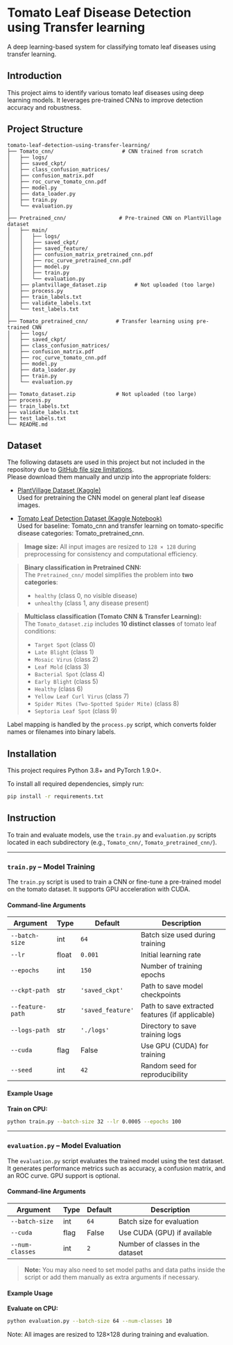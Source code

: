 # Tomato Leaf Disease Detection using Transfer learning
A deep learning-based system for classifying tomato leaf diseases using transfer learning.

## Introduction
This project aims to identify various tomato leaf diseases using deep learning models. It leverages pre-trained CNNs to improve detection accuracy and robustness.

## Project Structure

```
tomato-leaf-detection-using-transfer-learning/
├── Tomato_cnn/                      # CNN trained from scratch
│   ├── logs/
│   ├── saved_ckpt/
│   ├── class_confusion_matrices/
│   ├── confusion_matrix.pdf
│   ├── roc_curve_tomato_cnn.pdf
│   ├── model.py
│   ├── data_loader.py
│   ├── train.py
│   └── evaluation.py
│
├── Pretrained_cnn/                 # Pre-trained CNN on PlantVillage dataset
│   ├── main/
│   │   ├── logs/
│   │   ├── saved_ckpt/
│   │   ├── saved_feature/
│   │   ├── confusion_matrix_pretrained_cnn.pdf
│   │   ├── roc_curve_pretrained_cnn.pdf
│   │   ├── model.py
│   │   ├── train.py
│   │   └── evaluation.py
│   ├── plantvillage_dataset.zip         # Not uploaded (too large)
│   ├── process.py
│   ├── train_labels.txt
│   ├── validate_labels.txt
│   └── test_labels.txt
│
├── Tomato_pretrained_cnn/         # Transfer learning using pre-trained CNN
│   ├── logs/
│   ├── saved_ckpt/
│   ├── class_confusion_matrices/
│   ├── confusion_matrix.pdf
│   ├── roc_curve_tomato_cnn.pdf
│   ├── model.py
│   ├── data_loader.py
│   ├── train.py
│   └── evaluation.py
│
├── Tomato_dataset.zip             # Not uploaded (too large)
├── process.py
├── train_labels.txt
├── validate_labels.txt
├── test_labels.txt
└── README.md
```
## Dataset

The following datasets are used in this project but not included in the repository due to [GitHub file size limitations](https://docs.github.com/en/repositories/working-with-files/managing-large-files/about-large-files-on-github).  
Please download them manually and unzip into the appropriate folders:

- [PlantVillage Dataset (Kaggle)](https://www.kaggle.com/datasets/abdallahalidev/plantvillage-dataset)  
  Used for pretraining the CNN model on general plant leaf disease images.

- [Tomato Leaf Detection Dataset (Kaggle Notebook)](https://www.kaggle.com/code/adinishad/tomato-leaf-detection-by-transfer-learning/notebook)  
  Used for baseline: Tomato_cnn and transfer learning on tomato-specific disease categories: Tomato_pretrained_cnn.

> **Image size:** All input images are resized to `128 × 128` during preprocessing for consistency and computational efficiency.

> **Binary classification in Pretrained CNN:**  
> The `Pretrained_cnn/` model simplifies the problem into **two categories**:
> - `healthy` (class 0, no visible disease) 
> - `unhealthy` (class 1, any disease present)

> **Multiclass classification (Tomato CNN & Transfer Learning):**  
> The `Tomato_dataset.zip` includes **10 distinct classes** of tomato leaf conditions:
> - `Target Spot` (class 0)
> - `Late Blight` (class 1)
> - `Mosaic Virus` (class 2)
> - `Leaf Mold` (class 3)
> - `Bacterial Spot` (class 4)
> - `Early Blight` (class 5)
> - `Healthy` (class 6)
> -  `Yellow Leaf Curl Virus` (class 7)
> -  `Spider Mites (Two-Spotted Spider Mite)` (class 8)
> -  `Septoria Leaf Spot` (class 9)
 
Label mapping is handled by the `process.py` script, which converts folder names or filenames into binary labels.

## Installation

This project requires Python 3.8+ and PyTorch 1.9.0+.

To install all required dependencies, simply run:

```bash
pip install -r requirements.txt
```

## Instruction

To train and evaluate models, use the `train.py` and `evaluation.py` scripts located in each subdirectory (e.g., `Tomato_cnn/`, `Tomato_pretrained_cnn/`).

---

### `train.py` – Model Training

The `train.py` script is used to train a CNN or fine-tune a pre-trained model on the tomato dataset. It supports GPU acceleration with CUDA.

#### Command-line Arguments

| Argument           | Type   | Default             | Description                                          |
|--------------------|--------|---------------------|------------------------------------------------------|
| `--batch-size`     | int    | `64`                | Batch size used during training                      |
| `--lr`             | float  | `0.001`             | Initial learning rate                                |
| `--epochs`         | int    | `150`               | Number of training epochs                            |
| `--ckpt-path`      | str    | `'saved_ckpt'`      | Path to save model checkpoints                       |
| `--feature-path`   | str    | `'saved_feature'`   | Path to save extracted features (if applicable)      |
| `--logs-path`      | str    | `'./logs'`          | Directory to save training logs                      |
| `--cuda`           | flag   | False               | Use GPU (CUDA) for training                          |
| `--seed`           | int    | `42`                | Random seed for reproducibility                      |

#### Example Usage

**Train on CPU:**
```bash
python train.py --batch-size 32 --lr 0.0005 --epochs 100
```


---

### `evaluation.py` – Model Evaluation

The `evaluation.py` script evaluates the trained model using the test dataset. It generates performance metrics such as accuracy, a confusion matrix, and an ROC curve. GPU support is optional.

#### Command-line Arguments

| Argument           | Type   | Default         | Description                                                  |
|--------------------|--------|------------------|--------------------------------------------------------------|
| `--batch-size`     | int    | `64`             | Batch size for evaluation                                    |
| `--cuda`           | flag   | False            | Use CUDA (GPU) if available                                  |
| `--num-classes`    | int    | `2`              | Number of classes in the dataset                             |

> **Note:** You may also need to set model paths and data paths inside the script or add them manually as extra arguments if necessary.

#### Example Usage

**Evaluate on CPU:**
```bash
python evaluation.py --batch-size 64 --num-classes 10
```
Note: All images are resized to 128×128 during training and evaluation.
